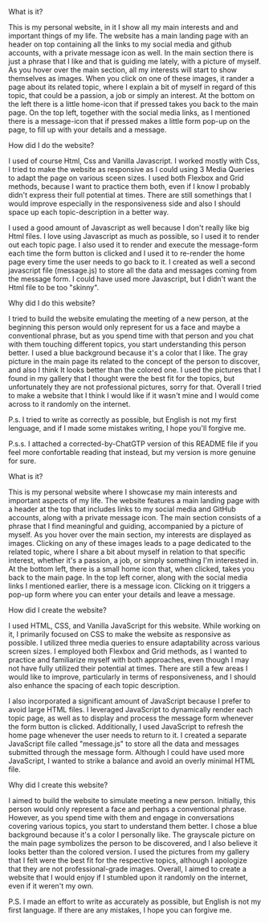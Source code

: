 

What is it?

This is my personal website, in it I show all my main interests and and important things of my life.
The website has a main landing page with an header on top containing all the links to my social media and github accounts, with a private message icon as well.
In the main section there is just a phrase that I like and that is guiding me lately, with a picture of myself.
As you hover over the main section, all my interests will start to show themselves as images.
When you click on one of these images, it rander a page about its related topic, where I explain a bit of myself in regard of this topic, that could be a passion, a job or simply an interest.
At the bottom on the left there is a little home-icon that if pressed takes you back to the main page.
On the top left, together with the social media links, as I mentioned there is a message-icon that if pressed makes a little form pop-up on the page, to fill up with your details and a message.


How did I do the website?

I used of course Html, Css and Vanilla Javascript.
I worked mostly with Css, I tried to make the website as responsive as I could using 3 Media Queries to adapt the page on various sceen sizes. I used both Flexbox and Grid methods, because I want to practice them both, even if I know I probably didn't express their full potential at times.
There are still somethings that I would improve especially in the responsiveness side and also I should space up each topic-description in a better way. 

I used a good amount of Javascript as well because I don't really like big Html files. I love using Javascript as much as possible, so I used it to render out each topic page.
I also used it to render and execute the message-form each time the form button is clicked
and I used it to re-render the home page every time the user needs to go back to it.
I created as well a second javascript file (message.js) to store all the data and messages coming from the message form.
I could have used more Javascript, but I didn't want the Html file to be too "skinny".


Why did I do this website?

I tried to build the website emulating the meeting of a new person, at the beginning this person would only represent for us a face and maybe a conventional phrase, but as you spend time with that person and you chat with them touching different topics, you start understanding this person better.
I used a blue background because it's a color that I like.
The gray picture in the main page its related to the concept of the person to discover, and also I think It looks better than the colored one.
I used the pictures that I found in my gallery that I thought were the best fit for the topics, but unfortunately they are not professional pictures, sorry for that.
Overall I tried to make a website that I think I would like if it wasn't mine and I would come across to it randomly on the internet.


P.s. I tried to write as correctly as possible, but English is not my first lenguage, and if I made some mistakes writing, I hope you'll forgive me.

P.s.s. I attached a corrected-by-ChatGTP version of this README file if you feel more confortable reading that instead, but my version is more genuine for sure.






What is it?

This is my personal website where I showcase my main interests and important aspects of my life. The website features a main landing page with a header at the top that includes links to my social media and GitHub accounts, along with a private message icon. The main section consists of a phrase that I find meaningful and guiding, accompanied by a picture of myself. As you hover over the main section, my interests are displayed as images. Clicking on any of these images leads to a page dedicated to the related topic, where I share a bit about myself in relation to that specific interest, whether it's a passion, a job, or simply something I'm interested in. At the bottom left, there is a small home icon that, when clicked, takes you back to the main page. In the top left corner, along with the social media links I mentioned earlier, there is a message icon. Clicking on it triggers a pop-up form where you can enter your details and leave a message.

How did I create the website?

I used HTML, CSS, and Vanilla JavaScript for this website. While working on it, I primarily focused on CSS to make the website as responsive as possible. I utilized three media queries to ensure adaptability across various screen sizes. I employed both Flexbox and Grid methods, as I wanted to practice and familiarize myself with both approaches, even though I may not have fully utilized their potential at times. There are still a few areas I would like to improve, particularly in terms of responsiveness, and I should also enhance the spacing of each topic description.

I also incorporated a significant amount of JavaScript because I prefer to avoid large HTML files. I leveraged JavaScript to dynamically render each topic page, as well as to display and process the message form whenever the form button is clicked. Additionally, I used JavaScript to refresh the home page whenever the user needs to return to it. I created a separate JavaScript file called "message.js" to store all the data and messages submitted through the message form. Although I could have used more JavaScript, I wanted to strike a balance and avoid an overly minimal HTML file.

Why did I create this website?

I aimed to build the website to simulate meeting a new person. Initially, this person would only represent a face and perhaps a conventional phrase. However, as you spend time with them and engage in conversations covering various topics, you start to understand them better. I chose a blue background because it's a color I personally like. The grayscale picture on the main page symbolizes the person to be discovered, and I also believe it looks better than the colored version. I used the pictures from my gallery that I felt were the best fit for the respective topics, although I apologize that they are not professional-grade images. Overall, I aimed to create a website that I would enjoy if I stumbled upon it randomly on the internet, even if it weren't my own.

P.S. I made an effort to write as accurately as possible, but English is not my first language. If there are any mistakes, I hope you can forgive me.